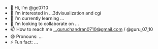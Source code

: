 - 👋 Hi, I’m @gc0710
- 👀 I’m interested in ...3dvisualization and cgi
- 🌱 I’m currently learning ...
- 💞️ I’m looking to collaborate on ...
- 📫 How to reach me ...guruchandran0710@gmail.com / @guru_07_10
- 😄 Pronouns: ...
- ⚡ Fun fact: ...

<!---
gc0710/gc0710 is a ✨ special ✨ repository because its `README.md` (this file) appears on your GitHub profile.
You can click the Preview link to take a look at your changes.
--->
